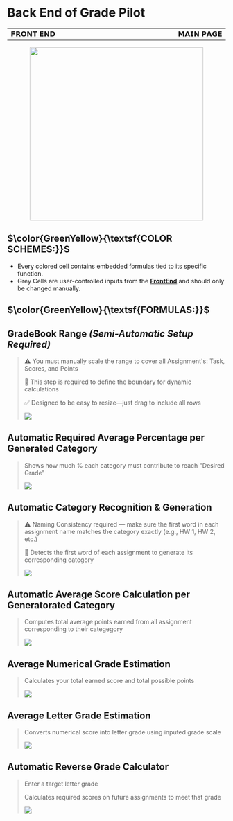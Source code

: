 # Back End of Grade Pilot
<table>
  <tr>
    <td width="500px" align="left">
      <a href="https://github.com/Kyros0718/Excel_Projects/blob/main/Grade_Pilot/panel_frontend.md">𝗙𝗥𝗢𝗡𝗧 𝗘𝗡𝗗</a>
    </td>
    <td width="500px" align="right">
      <a href="https://github.com/Kyros0718/Excel_Projects/blob/main/Grade_Pilot/README.md">𝗠𝗔𝗜𝗡 𝗣𝗔𝗚𝗘</a>  
    </td>
  </tr>
</table>

<div align="center">
<img src= https://github.com/Kyros0718/Excel_Projects/blob/main/Grade_Pilot/images/backendcolorschemes.png width=400>
</div>

## $\color{GreenYellow}{\textsf{COLOR SCHEMES:}}$
- Every colored cell contains embedded formulas tied to its specific function.
- Grey Cells are user-controlled inputs from the **[FrontEnd](https://github.com/Kyros0718/Excel_Projects/blob/main/Grade_Pilot/panel_frontend.md)** and should only be changed manually. 

## $\color{GreenYellow}{\textsf{FORMULAS:}}$

## GradeBook Range _(Semi-Automatic Setup Required)_
> ⚠️ You must manually scale the range to cover all Assignment's: Task, Scores, and Points
> 
> 🧩 This step is required to define the boundary for dynamic calculations
> 
> ✅ Designed to be easy to resize—just drag to include all rows
> 
> <img src=https://github.com/Kyros0718/Excel_Projects/blob/main/Grade_Pilot/images/blockRangeGradeBookTable.png >

## Automatic Required Average Percentage per Generated Category
> Shows how much % each category must contribute to reach "Desired Grade"
> 
> <img src= https://github.com/Kyros0718/Excel_Projects/blob/main/Grade_Pilot/images/desiredPercentage.png>


## Automatic Category Recognition & Generation
>⚠️ Naming Consistency required — make sure the first word in each assignment name matches the category exactly (e.g., HW 1, HW 2, etc.)
>
>🧩 Detects the first word of each assignment to generate its corresponding category
>
><img src= https://github.com/Kyros0718/Excel_Projects/blob/main/Grade_Pilot/images/assignementCategoryGenerator.png>

## Automatic Average Score Calculation per Generatorated Category
> Computes total average points earned from all assignment corresponding to their categegory
>
> <img src= https://github.com/Kyros0718/Excel_Projects/blob/main/Grade_Pilot/images/avgScoreGenerator.png>

## Average Numerical Grade Estimation
> Calculates your total earned score and total possible points
>
> <img src= https://github.com/Kyros0718/Excel_Projects/blob/main/Grade_Pilot/images/totalScoreAndPoints.png>

## Average Letter Grade Estimation
> Converts numerical score into letter grade using inputed grade scale
>
> <img src= https://github.com/Kyros0718/Excel_Projects/blob/main/Grade_Pilot/images/letterGradeEstimation.png>

## Automatic Reverse Grade Calculator
> Enter a target letter grade
> 
> Calculates required scores on future assignments to meet that grade
>
> <img src= https://github.com/Kyros0718/Excel_Projects/blob/main/Grade_Pilot/images/reverseScoreCalculator.png>
